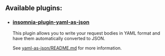 ## Available plugins:

- ### [insomnia-plugin-yaml-as-json](https://insomnia.rest/plugins/insomnia-plugin-yaml-as-json)
  This plugin allows you to write your request bodies in YAML format and have them automatically converted to JSON.

  See [yaml-as-json/README.md](plugins/yaml-as-json/README.md) for more information.

